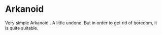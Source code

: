 # Arkanoid
Very simple Arkanoid . A little undone. But in order to get rid of boredom, it is quite suitable.
